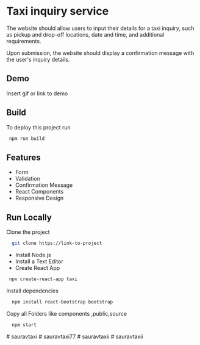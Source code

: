 
# Taxi inquiry service

The
website should allow users to input their details for a taxi inquiry, such as pickup and drop-off
locations, date and time, and additional requirements.

Upon submission, the website should
display a confirmation message with the user's inquiry details.



## Demo

Insert gif or link to demo


## Build

To deploy this project run

```bash
 npm run build
```


## Features

- Form
- Validation
- Confirmation Message
- React Components
- Responsive Design


## Run Locally

Clone the project

```bash
  git clone https://link-to-project
```
- Install Node.js
- Install a Text Editor
- Create React App

```bash
 npx create-react-app taxi
```

Install dependencies

```bash
  npm install react-bootstrap bootstrap
```

Copy all Folders like components ,public,source

```bash
  npm start
```


#   s a u r a v t a x i  
 #   s a u r a v t a x i 7 7  
 #   s a u r a v t a x i i  
 #   s a u r a v t a x i i  
 